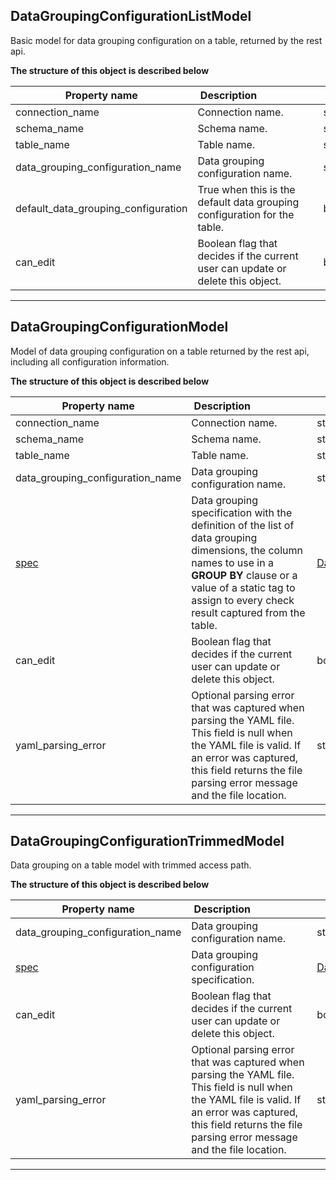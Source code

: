 
## DataGroupingConfigurationListModel  
Basic model for data grouping configuration on a table, returned by the rest api.  
  

**The structure of this object is described below**  
  

|&nbsp;Property&nbsp;name&nbsp;|&nbsp;Description&nbsp;&nbsp;&nbsp;&nbsp;&nbsp;&nbsp;&nbsp;&nbsp;&nbsp;&nbsp;&nbsp;&nbsp;&nbsp;&nbsp;&nbsp;&nbsp;&nbsp;&nbsp;&nbsp;&nbsp;&nbsp;|&nbsp;Data&nbsp;type&nbsp;|
|---------------|---------------------------------|-----------|
|connection_name|Connection name.|string|
|schema_name|Schema name.|string|
|table_name|Table name.|string|
|data_grouping_configuration_name|Data grouping configuration name.|string|
|default_data_grouping_configuration|True when this is the default data grouping configuration for the table.|boolean|
|can_edit|Boolean flag that decides if the current user can update or delete this object.|boolean|


___  

## DataGroupingConfigurationModel  
Model of data grouping configuration on a table returned by the rest api, including all configuration information.  
  

**The structure of this object is described below**  
  

|&nbsp;Property&nbsp;name&nbsp;|&nbsp;Description&nbsp;&nbsp;&nbsp;&nbsp;&nbsp;&nbsp;&nbsp;&nbsp;&nbsp;&nbsp;&nbsp;&nbsp;&nbsp;&nbsp;&nbsp;&nbsp;&nbsp;&nbsp;&nbsp;&nbsp;&nbsp;|&nbsp;Data&nbsp;type&nbsp;|
|---------------|---------------------------------|-----------|
|connection_name|Connection name.|string|
|schema_name|Schema name.|string|
|table_name|Table name.|string|
|data_grouping_configuration_name|Data grouping configuration name.|string|
|[spec](../../../reference/yaml/connectionyaml/#datagroupingconfigurationspec)|Data grouping specification with the definition of the list of data grouping dimensions, the column names to use in a **GROUP BY** clause or a value of a static tag to assign to every check result captured from the table.|[DataGroupingConfigurationSpec](../../../reference/yaml/connectionyaml/#datagroupingconfigurationspec)|
|can_edit|Boolean flag that decides if the current user can update or delete this object.|boolean|
|yaml_parsing_error|Optional parsing error that was captured when parsing the YAML file. This field is null when the YAML file is valid. If an error was captured, this field returns the file parsing error message and the file location.|string|


___  

## DataGroupingConfigurationTrimmedModel  
Data grouping on a table model with trimmed access path.  
  

**The structure of this object is described below**  
  

|&nbsp;Property&nbsp;name&nbsp;|&nbsp;Description&nbsp;&nbsp;&nbsp;&nbsp;&nbsp;&nbsp;&nbsp;&nbsp;&nbsp;&nbsp;&nbsp;&nbsp;&nbsp;&nbsp;&nbsp;&nbsp;&nbsp;&nbsp;&nbsp;&nbsp;&nbsp;|&nbsp;Data&nbsp;type&nbsp;|
|---------------|---------------------------------|-----------|
|data_grouping_configuration_name|Data grouping configuration name.|string|
|[spec](../../../reference/yaml/connectionyaml/#datagroupingconfigurationspec)|Data grouping configuration specification.|[DataGroupingConfigurationSpec](../../../reference/yaml/connectionyaml/#datagroupingconfigurationspec)|
|can_edit|Boolean flag that decides if the current user can update or delete this object.|boolean|
|yaml_parsing_error|Optional parsing error that was captured when parsing the YAML file. This field is null when the YAML file is valid. If an error was captured, this field returns the file parsing error message and the file location.|string|


___  

